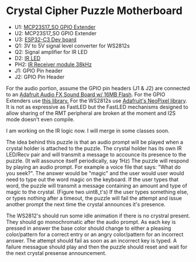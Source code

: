# Crystal Cipher Puzzle Motherboard
- U1: [MCP23S17_SO GPIO Extender](https://www.digikey.com/en/products/detail/microchip-technology/MCP23S17-E-SS/894277)
- U2: MCP23S17_SO GPIO Extender
- U3: [ESP32-C3 Dev board](https://www.aliexpress.us/item/3256805965590777.html)
- Q1: 3V to 5V signal level converter for WS2812s
- Q2: Signal amplifier for IR LED
- D2: [IR LED](https://www.digikey.com/en/products/detail/vishay-semiconductor-opto-division/TSAL6200/1681339)
- PH2: [IR Receiver module 38kHz](https://www.digikey.com/en/products/detail/vishay-semiconductor-opto-division/TSOP38338/1768190)
- J1: GPIO Pin header
- J2: GPIO Pin Header

For the audio portion, assume the GPIO pin headers (J1 & J2) are connected to an [Adafruit Audio FX Sound Board w/ 16MB Flash](https://www.adafruit.com/product/2220).
For the GPIO Extenders use [this library.](https://github.com/n0mjs710/MCP23S17)
For the WS2812s use [Adafruit's NeoPixel library](https://github.com/adafruit/Adafruit_NeoPixel). It is not as expressive as FastLED but the FastLED mechanisms designed to allow sharing of the RMT peripheral are broken at the moment and I2S mode doesn't even compile. 

I am working on the IR logic now. I will merge in some classes soon.

The idea behind this puzzle is that an audio prompt will be played when a crystal holder is attached to the puzzle. The crystal holder has its own IR LED/Recv pair and will transmit a message to accounce its presence to the puzzle. (It will assounce itself periodically, say 1Hz) The puzzle will respond by playing an audio prompt. For example a voice file that says: "What do you seek?". The answer would be "magic" and the user would user would need to type out the word magic on the keyboard. If the user types that word, the puzzle will transmit a message containing an amount and type of magic to the crystal. (Figure two uint8_t's) If the user types something else, or types nothing after a timeout, the puzzle will fail the attempt and issue another prompt the next time the crystal announces it's presence.

The WS2812's should run some idle animation if there is no crystral present. They should go monochromatic after the audio prompt. As each key is pressed in answer the base color should change to either a pleasing color/pattern for a correct entry or an angry color/pattern for an incorrect answer. The attempt should fail as soon as an incorrect key is typed. A failure messague should play and then the puzzle should reset and wait for the next crystal presense announcement.